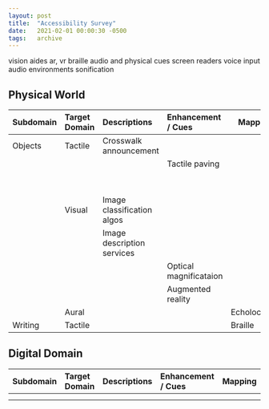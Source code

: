 ```yaml
---
layout: post
title:  "Accessibility Survey"
date:   2021-02-01 00:00:30 -0500
tags:   archive
---
```

vision aides 
ar, vr
braille
audio and physical cues
screen readers
voice input
audio environments
sonification

## Physical World

| Subdomain | Target Domain | Descriptions               | Enhancement / Cues     | Mapping      | Other      |
|-----------|:--------------|:---------------------------|:-----------------------|--------------|------------|
| Objects   | Tactile       | Crosswalk announcement     |                        |              |            |
|           |               |                            | Tactile paving         |              |            |
|           |               |                            |                        |              | Guide dogs |
|           | Visual        | Image classification algos |                        |              |            |
|           |               | Image description services |                        |              |            |
|           |               |                            | Optical magnificataion |              |            |
|           |               |                            | Augmented reality      |              |            |
|           | Aural         |                            |                        | Echolocation |            |
| Writing   | Tactile       |                            |                        | Braille      |            |


## Digital Domain

| Subdomain | Target Domain | Descriptions | Enhancement / Cues | Mapping | Other |
|-----------|:--------------|:-------------|:-------------------|---------|-------|
|           |               |              |                    |         |       |
|           |               |              |                    |         |       |

